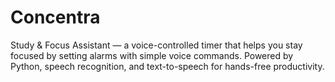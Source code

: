 # Concentra
Study &amp; Focus Assistant — a voice-controlled timer that helps you stay focused by setting alarms with simple voice commands. Powered by Python, speech recognition, and text-to-speech for hands-free productivity.
